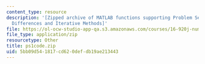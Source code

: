 ```yaml
---
content_type: resource
description: '[Zipped archive of MATLAB functions supporting Problem Set 1: Finite
  Differences and Iterative Methods]'
file: https://ol-ocw-studio-app-qa.s3.amazonaws.com/courses/16-920j-numerical-methods-for-partial-differential-equations-sma-5212-spring-2003/5bb09d541817cd620defdb19ae213443_ps1code.zip
file_type: application/zip
resourcetype: Other
title: ps1code.zip
uid: 5bb09d54-1817-cd62-0def-db19ae213443
---
```

